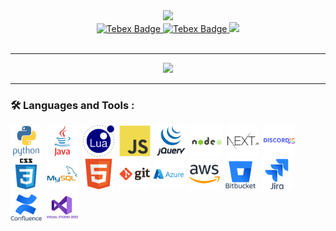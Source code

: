<div id="header" align="center">
  <img src="https://cdn.discordapp.com/attachments/1138933747467690085/1138974244689166417/solarbear_logo.png" width="300"/>
  <div id="badges">
    <a href="https://solarbear.tebex.io/">
      <img src="https://img.shields.io/badge/Tebex%20Scripts-blue?style=for-the-badge&logo=Telegraph&logoColor=white" alt="Tebex Badge"/>
    </a>
    <a href="https://solarbear-development.gitbook.io/docs/">
      <img src="https://img.shields.io/badge/GitBook-blue?style=for-the-badge&logo=gitbook&logoColor=white" alt="Tebex Badge"/>
    </a>
    <a href="https://discord.gg/WAcffCew3W">
      <img src="https://img.shields.io/discord/1137868987418546216?style=for-the-badge&logo=discord&labelColor=7289da&logoColor=white&color=2c2f33&label=Discord"/>
    </a>
  </div>
    <a href="https://github.com/SK-67">
      <img src="https://komarev.com/ghpvc/?username=SK-67&style=flat-square&color=blue" alt=""/>
    </a>
</div>

---

<div align="center">
  <a href="https://github.com/SK-67"><img width="45%" src="https://streak-stats.demolab.com?user=SK-67&theme=gruvbox-duo&border_radius=10"/></a>
</div>

---

### :hammer_and_wrench: Languages and Tools :
<div>
  <img src="https://github.com/devicons/devicon/blob/master/icons/python/python-original-wordmark.svg" title="Python" alt="Python" width="50" height="50"/>&nbsp;
  <img src="https://github.com/devicons/devicon/blob/master/icons/java/java-original-wordmark.svg" title="Java" alt="Java" width="50" height="50"/>&nbsp;
  <img src="https://github.com/devicons/devicon/blob/master/icons/lua/lua-original-wordmark.svg" title="Lua" alt="Lua" width="50" height="50"/>&nbsp;
  <img src="https://github.com/devicons/devicon/blob/master/icons/javascript/javascript-original.svg" title="JavaScript" alt="JavaScript" width="50" height="50"/>&nbsp;
  <img src="https://github.com/devicons/devicon/blob/master/icons/jquery/jquery-original-wordmark.svg" title="Jquery" alt="Jquery" width="50" height="50"/>&nbsp;
  <img src="https://github.com/devicons/devicon/blob/master/icons/nodejs/nodejs-original-wordmark.svg" title="NodeJS" alt="NodeJS" width="50" height="50"/>&nbsp;
  <img src="https://github.com/devicons/devicon/blob/master/icons/nextjs/nextjs-original-wordmark.svg" title="NextJS" alt="NextJS" width="50" height="50"/>&nbsp;
  <img src="https://github.com/devicons/devicon/blob/master/icons/discordjs/discordjs-original-wordmark.svg" title="DiscordJS" alt="DiscordJS" width="50" height="50"/>&nbsp;
  <img src="https://github.com/devicons/devicon/blob/master/icons/css3/css3-original-wordmark.svg"  title="CSS3" alt="CSS" width="50" height="50"/>&nbsp;
  <img src="https://github.com/devicons/devicon/blob/master/icons/mysql/mysql-original-wordmark.svg" title="MySQL"  alt="MySQL" width="50" height="50"/>&nbsp; 
  <img src="https://github.com/devicons/devicon/blob/master/icons/html5/html5-original.svg" title="HTML5" alt="HTML" width="50" height="50"/>&nbsp;
  <img src="https://github.com/devicons/devicon/blob/master/icons/git/git-original-wordmark.svg" title="Git" **alt="Git" width="50" height="50"/>
  <img src="https://github.com/devicons/devicon/blob/master/icons/azure/azure-original-wordmark.svg" title="Azure" alt="Azure" width="50" height="50"/>&nbsp;
  <img src="https://github.com/devicons/devicon/blob/master/icons/amazonwebservices/amazonwebservices-original-wordmark.svg" title="AWS" alt="AWS" width="50" height="50"/>&nbsp;
  <img src="https://github.com/devicons/devicon/blob/master/icons/bitbucket/bitbucket-original-wordmark.svg" title="BitBucket" alt="BitBucket" width="50" height="50"/>&nbsp;
  <img src="https://github.com/devicons/devicon/blob/master/icons/jira/jira-original-wordmark.svg" title="Jira" alt="Jira" width="50" height="50"/>&nbsp;
  <img src="https://github.com/devicons/devicon/blob/master/icons/confluence/confluence-original-wordmark.svg" title="Confluence" alt="Confluence" width="50" height="50"/>&nbsp;
  <img src="https://github.com/devicons/devicon/blob/master/icons/visualstudio/visualstudio-original-wordmark.svg" title="VisualStudio" alt="VisualStudio" width="50" height="50"/>&nbsp;
</div>
